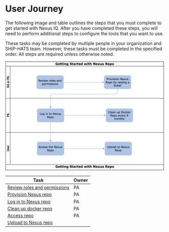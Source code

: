 # User Journey

The following image and table outlines the steps that you must complete to get started with Nexus IQ. After you have completed these steps, you will need to perform additional steps to configure the tools that you want to use.

These tasks may be completed by multiple people in your organization and SHIP-HATS team. However, these tasks must be completed in the specified order. All steps are required unless otherwise noted. 

![User Journey](./images/user-journey-nexus-repo.png)


|Task|Owner|
|---|---|
|[Review roles and permissions](nexus-repository/nexus-repo-roles-and-permissions) |PA|
|[Provision Nexus repo](nexus-repository/nexus-repo-provision) |PA|
|[Log in to Nexus repo](nexus-repository/nexus-repo-log-in)|PA|
|[Clean up docker repo](nexus-repository/nexus-repository-clean-up-docker-repo)|PA|
|[Access repo](nexus-repository/)|PA
|[Upload to Nexus repo](nexus-repository/)|